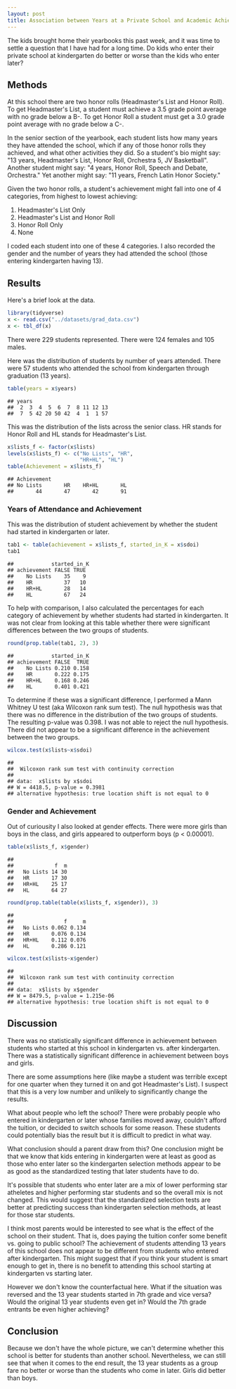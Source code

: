 ```yaml
---
layout: post
title: Association between Years at a Private School and Academic Achievement
---
```


The kids brought home their yearbooks this past week, and it was time to settle a question that I have had for a long time. Do kids who enter their private school at kindergarten do better or worse than the kids who enter later?

## Methods
At this school there are two honor rolls (Headmaster's List and Honor Roll). To get Headmaster's List, a student must achieve a 3.5 grade point average with no grade below a B-. To get Honor Roll a student must get a 3.0 grade point average with no grade below a C-. 

In the senior section of the yearbook, each student lists how many years they have attended the school, which if any of those honor rolls they achieved, and what other activities they did. So a student's bio might say: "13 years, Headmaster's List, Honor Roll, Orchestra 5, JV Basketball". Another student might say: "4 years, Honor Roll, Speech and Debate, Orchestra." Yet another might say: "11 years, French Latin Honor Society."

Given the two honor rolls, a student's achievement might fall into one of 4 categories, from highest to lowest achieving:

1. Headmaster's List Only
2. Headmaster's List and Honor Roll
3. Honor Roll Only
4. None

I coded each student into one of these 4 categories. I also recorded the gender and the number of years they had attended the school (those entering kindergarten having 13).

## Results

Here's a brief look at the data.


```r
library(tidyverse)
x <- read.csv("../datasets/grad_data.csv")
x <- tbl_df(x)
```

There were 229 students represented. There were 124 females and 105 males. 

Here was the distribution of students by number of years attended. There were 57 students who attended the school from kindergarten through graduation (13 years).


```r
table(years = x$years)
```

```
## years
##  2  3  4  5  6  7  8 11 12 13 
##  7  5 42 20 50 42  4  1  1 57
```

This was the distribution of the lists across the senior class. HR stands for Honor Roll and HL stands for Headmaster's List.


```r
x$lists_f <- factor(x$lists)
levels(x$lists_f) <- c("No Lists", "HR", 
                       "HR+HL", "HL")
table(Achievement = x$lists_f)
```

```
## Achievement
## No Lists       HR    HR+HL       HL 
##       44       47       42       91
```

### Years of Attendance and Achievement

This was the distribution of student achievement by whether the student had started in kindergarten or later.


```r
tab1 <- table(achievement = x$lists_f, started_in_K = x$sdoi)
tab1
```

```
##            started_in_K
## achievement FALSE TRUE
##    No Lists    35    9
##    HR          37   10
##    HR+HL       28   14
##    HL          67   24
```

To help with comparison, I also calculated the percentages for each category of achievement by whether students had started in kindergarten. It was not clear from looking at this table whether there were significant differences between the two groups of students.

```r
round(prop.table(tab1, 2), 3)
```

```
##            started_in_K
## achievement FALSE  TRUE
##    No Lists 0.210 0.158
##    HR       0.222 0.175
##    HR+HL    0.168 0.246
##    HL       0.401 0.421
```

To determine if these was a significant difference, I performed a Mann Whitney U test (aka Wilcoxon rank sum test). The null hypothesis was that there was no difference in the distribution of the two groups of students. The resulting p-value was 0.398. I was not able to reject the null hypothesis. There did not appear to be a significant difference in the achievement between the two groups.


```r
wilcox.test(x$lists~x$sdoi)
```

```
## 
## 	Wilcoxon rank sum test with continuity correction
## 
## data:  x$lists by x$sdoi
## W = 4418.5, p-value = 0.3981
## alternative hypothesis: true location shift is not equal to 0
```

### Gender and Achievement
Out of curiousity I also looked at gender effects. There were more girls than boys in the class, and girls appeared to outperform boys (p < 0.00001).

```r
table(x$lists_f, x$gender)
```

```
##           
##             f  m
##   No Lists 14 30
##   HR       17 30
##   HR+HL    25 17
##   HL       64 27
```

```r
round(prop.table(table(x$lists_f, x$gender)), 3)
```

```
##           
##                f     m
##   No Lists 0.062 0.134
##   HR       0.076 0.134
##   HR+HL    0.112 0.076
##   HL       0.286 0.121
```

```r
wilcox.test(x$lists~x$gender)
```

```
## 
## 	Wilcoxon rank sum test with continuity correction
## 
## data:  x$lists by x$gender
## W = 8479.5, p-value = 1.215e-06
## alternative hypothesis: true location shift is not equal to 0
```

## Discussion
There was no statistically significant difference in achievement between students who started at this school in kindergarten vs. after kindergarten. There was a statistically significant difference in achievement between boys and girls.

There are some assumptions here (like maybe a student was terrible except for one quarter when they turned it on and got Headmaster's List). I suspect that this is a very low number and unlikely to significantly change the results.

What about people who left the school? There were probably people who entered in kindergarten or later whose families moved away, couldn't afford the tuition, or decided to switch schools for some reason. These students could potentially bias the result but it is difficult to predict in what way.

What conclusion should a parent draw from this? One conclusion might be that we know that kids entering in kindergarten were at least as good as those who enter later so the kindergarten selection methods appear to be as good as the standardized testing that later students have to do.

It's possible that students who enter later are a mix of lower performing star atheletes and higher performing star students and so the overall mix is not changed. This would suggest that the standardized selection tests are better at predicting success than kindergarten selection methods, at least for those star students. 

I think most parents would be interested to see what is the effect of the school on their student. That is, does paying the tuition confer some benefit vs. going to public school? The achievement of students attending 13 years of this school does not appear to be different from students who entered after kindergarten. This might suggest that if you think your student is smart enough to get in, there is no benefit to attending this school starting at kindergarten vs starting later. 

However we don't know the counterfactual here. What if the situation was reversed and the 13 year students started in 7th grade and vice versa? Would the original 13 year students even get in? Would the 7th grade entrants be even higher achieving? 

## Conclusion
Because we don't have the whole picture, we can't determine whether this school is better for students than another school. Nevertheless, we can still see that when it comes to the end result, the 13 year students as a group fare no better or worse than the students who come in later. Girls did better than boys.
